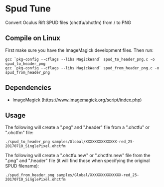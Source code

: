 # Spud Tune
Convert Oculus Rift SPUD files (ohctfu/ohctfm) from / to PNG

## Compile on Linux

First make sure you have the ImageMagick development files. Then run:

```
gcc `pkg-config --cflags --libs MagickWand` spud_to_header_png.c -o spud_to_header_png
gcc `pkg-config --cflags --libs MagickWand` spud_from_header_png.c -o spud_from_header_png
```

## Dependencies

- ImageMagick (https://www.imagemagick.org/script/index.php)

## Usage

The following will create a ".png" and ".header" file from a ".ohctfu" or ".ohctfm" file: 
```
./spud_to_header_png samples/Global/XXXXXXXXXXXXXX-red_25-20170710_SinglePixel.ohctfm
```

The following will create a ".ohctfu.new" or ".ohctfm.new" file from the ".png" and ".header" file (it will find those when specifying the original SPUD filename):
```
./spud_from_header_png samples/Global/XXXXXXXXXXXXXX-red_25-20170710_SinglePixel.ohctfm
```
